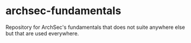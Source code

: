 # archsec-fundamentals

Repository for ArchSec's fundamentals that does not suite anywhere else but that are used everywhere.
